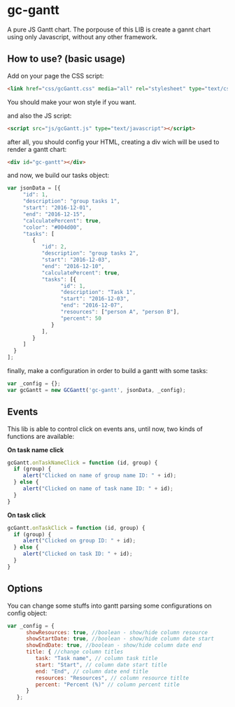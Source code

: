 # gc-gantt
A pure JS Gantt chart.
The porpouse of this LIB is create a gannt chart using only Javascript, without any other framework.

## How to use? (basic usage)

Add on your page the CSS script:
```html
<link href="css/gcGantt.css" media="all" rel="stylesheet" type="text/css" />
```
You should make your won style if you want.

and also the JS script:
```html
<script src="js/gcGantt.js" type="text/javascript"></script>
```
after all, you should config your HTML, creating a div wich will be used to render a gantt chart:
```html
<div id="gc-gantt"></div>
```
and now, we build our tasks object:
```js
var jsonData = [{
     "id": 1,
     "description": "group tasks 1",
     "start": "2016-12-01",
     "end": "2016-12-15",
     "calculatePercent": true,
     "color": "#004d00",
     "tasks": [
        {
           "id": 2,
           "description": "group tasks 2",
           "start": "2016-12-03",
           "end": "2016-12-10",
           "calculatePercent": true,
           "tasks": [{
                 "id": 1,
                 "description": "Task 1",
                 "start": "2016-12-03",
                 "end": "2016-12-07",
                 "resources": ["person A", "person B"],
                 "percent": 50
              }
           ],
        }
     ]
  }
];
```
finally, make a configuration in order to build a gantt with some tasks:
```js
var _config = {};
var gcGantt = new GCGantt('gc-gantt', jsonData, _config);
```
## Events
This lib is able to control click on events ans, until now, two kinds of functions are available:

**On task name click**
```js
gcGantt.onTaskNameClick = function (id, group) {
  if (group) {
     alert("Clicked on name of group name ID: " + id);
  } else {
     alert("Clicked on name of task name ID: " + id);
  }
}
```
**On task click**
```js
gcGantt.onTaskClick = function (id, group) {
  if (group) {
     alert("Clicked on group ID: " + id);
  } else {
     alert("Clicked on task ID: " + id);
  }
}
```
## Options
You can change some stuffs into gantt parsing some configurations on config object:
```js
var _config = {
      showResources: true, //boolean - show/hide column resource
      showStartDate: true, //boolean - show/hide column date start
      showEndDate: true, //boolean - show/hide column date end
      title: { //change column titles
         task: "Task name", // column task title
         start: "Start", // column date start title
         end: "End", // column date end title
         resources: "Resources", // column resource titlte
         percent: "Percent (%)" // column percent title
      }
   };
```
